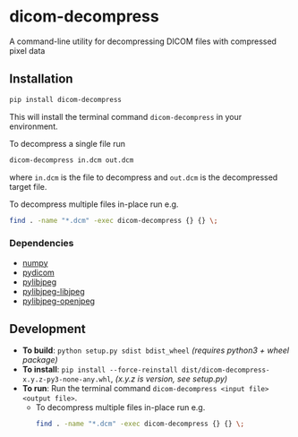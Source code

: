# dicom-decompress

A command-line utility for decompressing DICOM files with compressed pixel data

## Installation

```bash
pip install dicom-decompress
```

This will install the terminal command `dicom-decompress` in your environment.

To decompress a single file run

```bash
dicom-decompress in.dcm out.dcm
```

where `in.dcm` is the file to decompress and `out.dcm` is the decompressed target file.

To decompress multiple files in-place run e.g.

```bash
find . -name "*.dcm" -exec dicom-decompress {} {} \;
```

### Dependencies

* [numpy](https://pypi.org/project/numpy/)
* [pydicom](https://pypi.org/project/pydicom/)
* [pylibjpeg](https://pypi.org/project/pylibjpeg/)
* [pylibjpeg-libjpeg](https://pypi.org/project/pylibjpeg-libjpeg/)
* [pylibjpeg-openjpeg](https://pypi.org/project/pylibjpeg-openjpeg/)

## Development

* **To build**: `python setup.py sdist bdist_wheel` *(requires python3 + wheel package)*
* **To install**: `pip install --force-reinstall dist/dicom-decompress-x.y.z-py3-none-any.whl`, *(x.y.z is version, see
  setup.py)*
* **To run**: Run the terminal command `dicom-decompress <input file> <output file>`.
    * To decompress multiple files in-place run e.g.
      ```bash
      find . -name "*.dcm" -exec dicom-decompress {} {} \;
      ```

##   